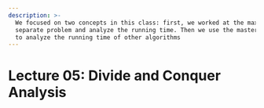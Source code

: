 ```yaml
---
description: >-
  We focused on two concepts in this class: first, we worked at the maximum
  separate problem and analyze the running time. Then we use the masters theorem
  to analyze the running time of other algorithms
---
```


# Lecture 05: Divide and Conquer Analysis

